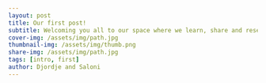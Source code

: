 ```yaml
---
layout: post
title: Our first post!
subtitle: Welcoming you all to our space where we learn, share and research about the amazing topic of physics in control
cover-img: /assets/img/path.jpg
thumbnail-img: /assets/img/thumb.png
share-img: /assets/img/path.jpg
tags: [intro, first]
author: Djordje and Saloni
---
```



